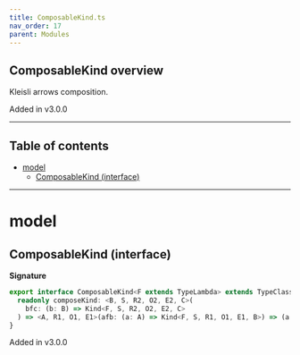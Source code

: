```yaml
---
title: ComposableKind.ts
nav_order: 17
parent: Modules
---
```


## ComposableKind overview

Kleisli arrows composition.

Added in v3.0.0

---

<h2 class="text-delta">Table of contents</h2>

- [model](#model)
  - [ComposableKind (interface)](#composablekind-interface)

---

# model

## ComposableKind (interface)

**Signature**

```ts
export interface ComposableKind<F extends TypeLambda> extends TypeClass<F> {
  readonly composeKind: <B, S, R2, O2, E2, C>(
    bfc: (b: B) => Kind<F, S, R2, O2, E2, C>
  ) => <A, R1, O1, E1>(afb: (a: A) => Kind<F, S, R1, O1, E1, B>) => (a: A) => Kind<F, S, R1 & R2, O1 | O2, E1 | E2, C>
}
```

Added in v3.0.0
